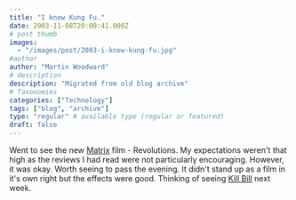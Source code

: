 ```yaml
---
title: "I know Kung Fu."
date: 2003-11-08T20:00:41.000Z
# post thumb
images:
  - "/images/post/2003-i-know-kung-fu.jpg"
#author
author: "Martin Woodward"
# description
description: "Migrated from old blog archive"
# Taxonomies
categories: ["Technology"]
tags: ["blog", "archive"]
type: "regular" # available type (regular or featured)
draft: false
---
```


Went to see the new [Matrix](http://www.matrix.com) film - Revolutions.  My expectations weren't that high as the reviews I had read were not particularly encouraging.  However, it was okay.  Worth seeing to pass the evening.  It didn't stand up as a film in it's own right but the effects were good.  Thinking of seeing [Kill Bill](http://www.kill-bill.com) next week.